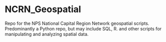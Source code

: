 # NCRN_Geospatial
Repo for the NPS National Capital Region Network geospatial scripts. Predominantly a Python repo, but may include SQL, R. and other scripts for manipulating and analyzing spatial data.
